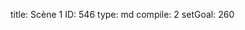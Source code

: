title:          Scène 1
ID:             546
type:           md
compile:        2
setGoal:        260


